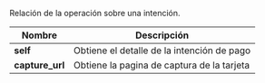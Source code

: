 Relación de la operación sobre una intención.

| Nombre        | Descripción     |
| ------------- | --------------- | 
| **self**          | Obtiene el detalle de la intención de pago   |
| **capture_url**   | Obtiene la pagina de captura de la tarjeta   | 